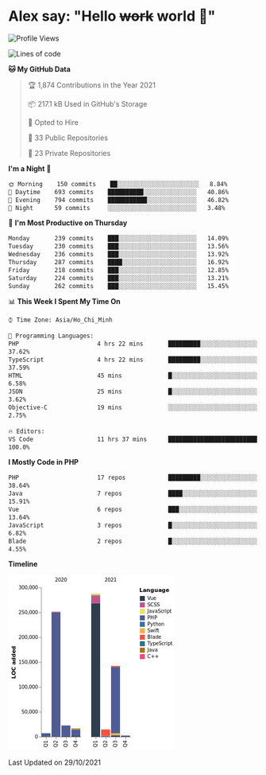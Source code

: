 # Alex say: "Hello ~~work~~ world 🐾"

<!--START_SECTION:waka-->
![Profile Views](http://img.shields.io/badge/Profile%20Views-4-blue)

![Lines of code](https://img.shields.io/badge/From%20Hello%20World%20I%27ve%20Written-746317%20lines%20of%20code-blue)

**🐱 My GitHub Data** 

> 🏆 1,874 Contributions in the Year 2021
 > 
> 📦 217.1 kB Used in GitHub's Storage 
 > 
> 💼 Opted to Hire
 > 
> 📜 33 Public Repositories 
 > 
> 🔑 23 Private Repositories  
 > 
**I'm a Night 🦉** 

```text
🌞 Morning    150 commits    ██░░░░░░░░░░░░░░░░░░░░░░░   8.84% 
🌆 Daytime    693 commits    ██████████░░░░░░░░░░░░░░░   40.86% 
🌃 Evening    794 commits    ███████████░░░░░░░░░░░░░░   46.82% 
🌙 Night      59 commits     ░░░░░░░░░░░░░░░░░░░░░░░░░   3.48%

```
📅 **I'm Most Productive on Thursday** 

```text
Monday       239 commits    ███░░░░░░░░░░░░░░░░░░░░░░   14.09% 
Tuesday      230 commits    ███░░░░░░░░░░░░░░░░░░░░░░   13.56% 
Wednesday    236 commits    ███░░░░░░░░░░░░░░░░░░░░░░   13.92% 
Thursday     287 commits    ████░░░░░░░░░░░░░░░░░░░░░   16.92% 
Friday       218 commits    ███░░░░░░░░░░░░░░░░░░░░░░   12.85% 
Saturday     224 commits    ███░░░░░░░░░░░░░░░░░░░░░░   13.21% 
Sunday       262 commits    ███░░░░░░░░░░░░░░░░░░░░░░   15.45%

```


📊 **This Week I Spent My Time On** 

```text
⌚︎ Time Zone: Asia/Ho_Chi_Minh

💬 Programming Languages: 
PHP                      4 hrs 22 mins       █████████░░░░░░░░░░░░░░░░   37.62% 
TypeScript               4 hrs 22 mins       █████████░░░░░░░░░░░░░░░░   37.59% 
HTML                     45 mins             █░░░░░░░░░░░░░░░░░░░░░░░░   6.58% 
JSON                     25 mins             █░░░░░░░░░░░░░░░░░░░░░░░░   3.62% 
Objective-C              19 mins             ░░░░░░░░░░░░░░░░░░░░░░░░░   2.75%

🔥 Editors: 
VS Code                  11 hrs 37 mins      █████████████████████████   100.0%

```

**I Mostly Code in PHP** 

```text
PHP                      17 repos            █████████░░░░░░░░░░░░░░░░   38.64% 
Java                     7 repos             ████░░░░░░░░░░░░░░░░░░░░░   15.91% 
Vue                      6 repos             ███░░░░░░░░░░░░░░░░░░░░░░   13.64% 
JavaScript               3 repos             █░░░░░░░░░░░░░░░░░░░░░░░░   6.82% 
Blade                    2 repos             █░░░░░░░░░░░░░░░░░░░░░░░░   4.55%

```


**Timeline**

![Chart not found](https://raw.githubusercontent.com/alexzvn/alexzvn/main/charts/bar_graph.png) 


 Last Updated on 29/10/2021
<!--END_SECTION:waka-->
